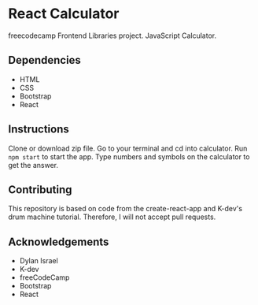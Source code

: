 # React Calculator
freecodecamp Frontend Libraries project. JavaScript Calculator. 

## Dependencies
* HTML
* CSS
* Bootstrap 
* React

## Instructions
Clone or download zip file. Go to your terminal and cd into calculator. Run ```npm start``` to start the app. Type numbers and symbols on the calculator to get the answer.

## Contributing
This repository is based on code from the create-react-app and K-dev's drum machine tutorial. Therefore, I will not accept pull requests.

## Acknowledgements
* Dylan Israel
* K-dev
* freeCodeCamp
* Bootstrap
* React
